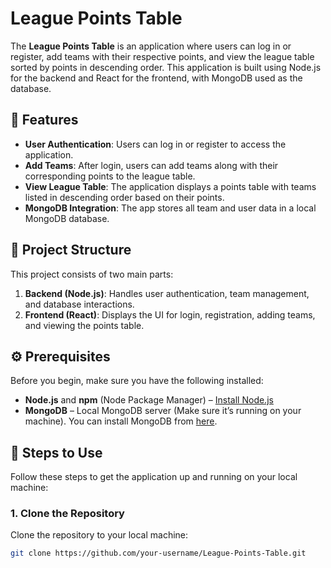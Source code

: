 # League Points Table

The **League Points Table** is an application where users can log in or register, add teams with their respective points, and view the league table sorted by points in descending order. This application is built using Node.js for the backend and React for the frontend, with MongoDB used as the database.

## 📝 Features

- **User Authentication**: Users can log in or register to access the application.
- **Add Teams**: After login, users can add teams along with their corresponding points to the league table.
- **View League Table**: The application displays a points table with teams listed in descending order based on their points.
- **MongoDB Integration**: The app stores all team and user data in a local MongoDB database.

## 📂 Project Structure

This project consists of two main parts:

1. **Backend (Node.js)**: Handles user authentication, team management, and database interactions.
2. **Frontend (React)**: Displays the UI for login, registration, adding teams, and viewing the points table.

## ⚙️ Prerequisites

Before you begin, make sure you have the following installed:

- **Node.js** and **npm** (Node Package Manager) – [Install Node.js](https://nodejs.org/)
- **MongoDB** – Local MongoDB server (Make sure it’s running on your machine). You can install MongoDB from [here](https://www.mongodb.com/try/download/community).

## 🚀 Steps to Use

Follow these steps to get the application up and running on your local machine:

### 1. Clone the Repository

Clone the repository to your local machine:

```bash
git clone https://github.com/your-username/League-Points-Table.git
